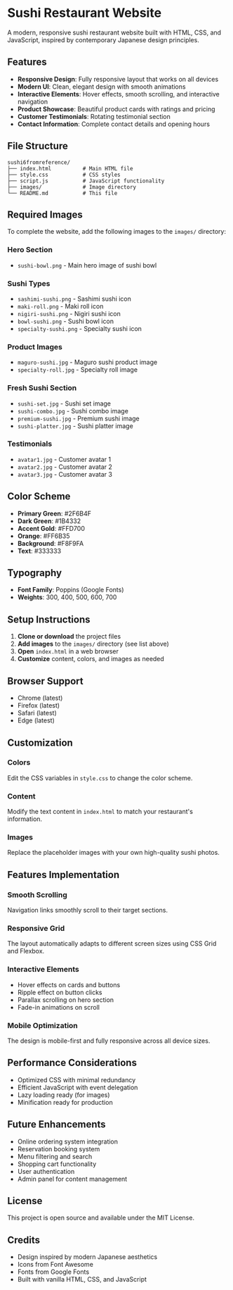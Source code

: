 # Sushi Restaurant Website

A modern, responsive sushi restaurant website built with HTML, CSS, and JavaScript, inspired by contemporary Japanese design principles.

## Features

- **Responsive Design**: Fully responsive layout that works on all devices
- **Modern UI**: Clean, elegant design with smooth animations
- **Interactive Elements**: Hover effects, smooth scrolling, and interactive navigation
- **Product Showcase**: Beautiful product cards with ratings and pricing
- **Customer Testimonials**: Rotating testimonial section
- **Contact Information**: Complete contact details and opening hours

## File Structure

```
sushi6fromreference/
├── index.html          # Main HTML file
├── style.css           # CSS styles
├── script.js           # JavaScript functionality
├── images/             # Image directory
└── README.md           # This file
```

## Required Images

To complete the website, add the following images to the `images/` directory:

### Hero Section

- `sushi-bowl.png` - Main hero image of sushi bowl

### Sushi Types

- `sashimi-sushi.png` - Sashimi sushi icon
- `maki-roll.png` - Maki roll icon
- `nigiri-sushi.png` - Nigiri sushi icon
- `bowl-sushi.png` - Sushi bowl icon
- `specialty-sushi.png` - Specialty sushi icon

### Product Images

- `maguro-sushi.jpg` - Maguro sushi product image
- `specialty-roll.jpg` - Specialty roll image

### Fresh Sushi Section

- `sushi-set.jpg` - Sushi set image
- `sushi-combo.jpg` - Sushi combo image
- `premium-sushi.jpg` - Premium sushi image
- `sushi-platter.jpg` - Sushi platter image

### Testimonials

- `avatar1.jpg` - Customer avatar 1
- `avatar2.jpg` - Customer avatar 2
- `avatar3.jpg` - Customer avatar 3

## Color Scheme

- **Primary Green**: #2F6B4F
- **Dark Green**: #1B4332
- **Accent Gold**: #FFD700
- **Orange**: #FF6B35
- **Background**: #F8F9FA
- **Text**: #333333

## Typography

- **Font Family**: Poppins (Google Fonts)
- **Weights**: 300, 400, 500, 600, 700

## Setup Instructions

1. **Clone or download** the project files
2. **Add images** to the `images/` directory (see list above)
3. **Open** `index.html` in a web browser
4. **Customize** content, colors, and images as needed

## Browser Support

- Chrome (latest)
- Firefox (latest)
- Safari (latest)
- Edge (latest)

## Customization

### Colors

Edit the CSS variables in `style.css` to change the color scheme.

### Content

Modify the text content in `index.html` to match your restaurant's information.

### Images

Replace the placeholder images with your own high-quality sushi photos.

## Features Implementation

### Smooth Scrolling

Navigation links smoothly scroll to their target sections.

### Responsive Grid

The layout automatically adapts to different screen sizes using CSS Grid and Flexbox.

### Interactive Elements

- Hover effects on cards and buttons
- Ripple effect on button clicks
- Parallax scrolling on hero section
- Fade-in animations on scroll

### Mobile Optimization

The design is mobile-first and fully responsive across all device sizes.

## Performance Considerations

- Optimized CSS with minimal redundancy
- Efficient JavaScript with event delegation
- Lazy loading ready (for images)
- Minification ready for production

## Future Enhancements

- Online ordering system integration
- Reservation booking system
- Menu filtering and search
- Shopping cart functionality
- User authentication
- Admin panel for content management

## License

This project is open source and available under the MIT License.

## Credits

- Design inspired by modern Japanese aesthetics
- Icons from Font Awesome
- Fonts from Google Fonts
- Built with vanilla HTML, CSS, and JavaScript
